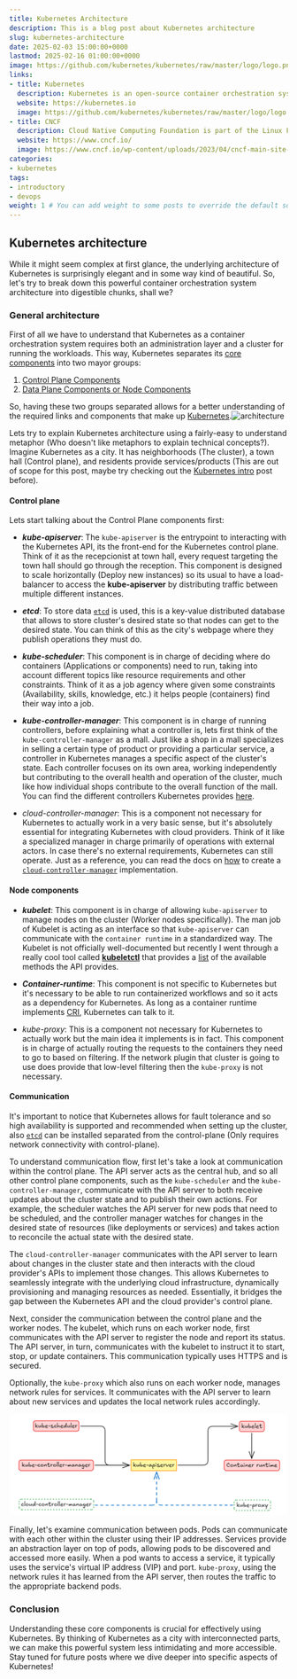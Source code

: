 ```yaml
---
title: Kubernetes Architecture
description: This is a blog post about Kubernetes architecture
slug: kubernetes-architecture
date: 2025-02-03 15:00:00+0000
lastmod: 2025-02-16 01:00:00+0000
image: https://github.com/kubernetes/kubernetes/raw/master/logo/logo.png
links:
- title: Kubernetes
  description: Kubernetes is an open-source container orchestration system.
  website: https://kubernetes.io
  image: https://github.com/kubernetes/kubernetes/raw/master/logo/logo.png
- title: CNCF
  description: Cloud Native Computing Foundation is part of the Linux Foundation
  website: https://www.cncf.io/
  image: https://www.cncf.io/wp-content/uploads/2023/04/cncf-main-site-logo.svg
categories:
- kubernetes
tags:
- introductory
- devops
weight: 1 # You can add weight to some posts to override the default sorting (date descending)
---
```


## Kubernetes architecture

While it might seem complex at first glance, the underlying architecture of Kubernetes is surprisingly elegant and in some way kind of beautiful. So, let's  try to break down this powerful container orchestration system architecture into digestible chunks, shall we?

### General architecture

First of all we have to understand that Kubernetes as a container orchestration system requires both an administration layer and a cluster for running the workloads. This way, Kubernetes separates its [core components](https://kubernetes.io/docs/concepts/overview/components/) into two mayor groups:

1. [Control Plane Components](https://kubernetes.io/docs/concepts/overview/components/#control-plane-components)
2. [Data Plane Components or Node Components](https://kubernetes.io/docs/concepts/overview/components/#node-components)

So, having these two groups separated allows for a better understanding of the required links and components that make up [Kubernetes](https://docs.kubernetes.io).![architecture](https://kubernetes.io/images/docs/kubernetes-cluster-architecture.svg)

Lets try to explain Kubernetes architecture using a fairly-easy to understand metaphor (Who doesn't like metaphors to explain technical concepts?). Imagine Kubernetes as a city. It has neighborhoods (The cluster), a town hall (Control plane), and residents provide services/products (This are out of scope for this post, maybe try checking out the [Kubernetes intro](/p/kubernetes-intro) post before).

#### Control plane

Lets start talking about the Control Plane components first:

- ***kube-apiserver***: The `kube-apiserver` is the entrypoint to interacting with the Kubernetes API, its the front-end for the Kubernetes control plane. Think of it as the recepcionist at town hall, every request targeting the town hall should go through the reception. This component is designed to scale horizontally (Deploy new instances) so its usual to have a load-balancer to access the **kube-apiserver** by distributing traffic between multiple different instances.

- ***etcd***: To store data [`etcd`](https://etcd.io/) is used, this is a key-value distributed database that allows to store cluster's desired state so that nodes can get to the desired state. You can think of this as the city's webpage where they publish operations they must do.

- ***kube-scheduler***: This component is in charge of deciding where do containers (Applications or components) need to run, taking into account different topics like resource requirements and other constraints. Think of it as a job agency where given some constraints (Availability, skills, knowledge, etc.) it helps people (containers) find their way into a job.

- ***kube-controller-manager***: This component is in charge of running controllers, before explaining what a controller is, lets first think of the `kube-controller-manager` as a mall. Just like a shop in a mall specializes in selling a certain type of product or providing a particular service, a controller in Kubernetes manages a specific aspect of the cluster's state. Each controller focuses on its own area, working independently but contributing to the overall health and operation of the cluster, much like how individual shops contribute to the overall function of the mall. You can find the different controllers Kubernetes provides [here](https://github.com/kubernetes/kubernetes/tree/master/pkg/controller).

- *cloud-controller-manager*: This is a component not necessary for Kubernetes to actually work in a very basic sense, but it's absolutely essential for integrating Kubernetes with cloud providers. Think of it like a specialized manager in charge primarily of operations with external actors. In case there's no external requirements, Kubernetes can still operate. Just as a reference, you can read the docs on [how](https://kubernetes.io/docs/tasks/administer-cluster/developing-cloud-controller-manager/) to create a [`cloud-controller-manager`](https://kubernetes.io/docs/concepts/architecture/cloud-controller/) implementation.

#### Node components

- ***kubelet***: This component is in charge of allowing `kube-apiserver` to manage nodes on the cluster (Worker nodes specifically). The man job of Kubelet is acting as an interface so that `kube-apiserver` can communicate with the `container runtime` in a standardized way. The Kubelet is not officially well-documented but recently I went through a really cool tool called [**kubeletctl**](https://github.com/cyberark/kubeletctl) that provides a [list](https://github.com/cyberark/kubeletctl/blob/master/API_TABLE.md) of the available methods the API provides.

- ***Container-runtime***: This component is not specific to Kubernetes but it's necessary to be able to run containerized workflows and so it acts as a dependency for Kubernetes. As long as a container runtime implements [CRI](https://medium.com/@dmosyan/container-runtime-interface-explained-1c3c5af07eaf), Kubernetes can talk to it.

- *kube-proxy*: This is a component not necessary for Kubernetes to actually work but the main idea it implements is in fact. This component is in charge of actually routing the requests to the containers they need to go to based on filtering. If the network plugin that cluster is going to use does provide that low-level filtering then the `kube-proxy` is not necessary.

#### Communication

It's important to notice that Kubernetes allows for fault tolerance and so high availability is supported and recommended when setting up the cluster, also [`etcd`](https://etcd.io/) can be installed separated from the control-plane (Only requires network connectivity with control-plane).

To understand communication flow, first let's take a look at communication within the control plane. The API server acts as the central hub, and so all other control plane components, such as the `kube-scheduler` and the `kube-controller-manager`, communicate with the API server to both receive updates about the cluster state and to publish their own actions. For example, the scheduler watches the API server for new pods that need to be scheduled, and the controller manager watches for changes in the desired state of resources (like deployments or services) and takes action to reconcile the actual state with the desired state.

The `cloud-controller-manager` communicates with the API server to learn about changes in the cluster state and then interacts with the cloud provider's APIs to implement those changes.  This allows Kubernetes to seamlessly integrate with the underlying cloud infrastructure, dynamically provisioning and managing resources as needed.  Essentially, it bridges the gap between the Kubernetes API and the cloud provider's control plane.

Next, consider the communication between the control plane and the worker nodes.  The kubelet, which runs on each worker node, first communicates with the API server to register the node and report its status. The API server, in turn, communicates with the kubelet to instruct it to start, stop, or update containers. This communication typically uses HTTPS and is secured.

Optionally, the `kube-proxy` which also runs on each worker node, manages network rules for services. It communicates with the API server to learn about new services and updates the local network rules accordingly.

![Flow](image-1.png)

Finally, let's examine communication between pods. Pods can communicate with each other within the cluster using their IP addresses. Services provide an abstraction layer on top of pods, allowing pods to be discovered and accessed more easily.  When a pod wants to access a service, it typically uses the service's virtual IP address (VIP) and port. `kube-proxy`, using the network rules it has learned from the API server, then routes the traffic to the appropriate backend pods.

### Conclusion

Understanding these core components is crucial for effectively using Kubernetes.  By thinking of Kubernetes as a city with interconnected parts, we can make this powerful system less intimidating and more accessible. Stay tuned for future posts where we dive deeper into specific aspects of Kubernetes!
